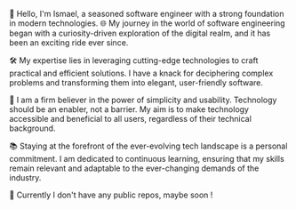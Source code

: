 👋 Hello, I'm Ismael, a seasoned software engineer with a strong foundation in modern technologies. 🌐 My journey in the world of software engineering began with a curiosity-driven exploration of the digital realm, and it has been an exciting ride ever since.

🛠️ My expertise lies in leveraging cutting-edge technologies to craft practical and efficient solutions. I have a knack for deciphering complex problems and transforming them into elegant, user-friendly software.

🚀 I am a firm believer in the power of simplicity and usability. Technology should be an enabler, not a barrier. My aim is to make technology accessible and beneficial to all users, regardless of their technical background.

📚 Staying at the forefront of the ever-evolving tech landscape is a personal commitment. I am dedicated to continuous learning, ensuring that my skills remain relevant and adaptable to the ever-changing demands of the industry.

🤝 Currently I don't have any public repos, maybe soon !
